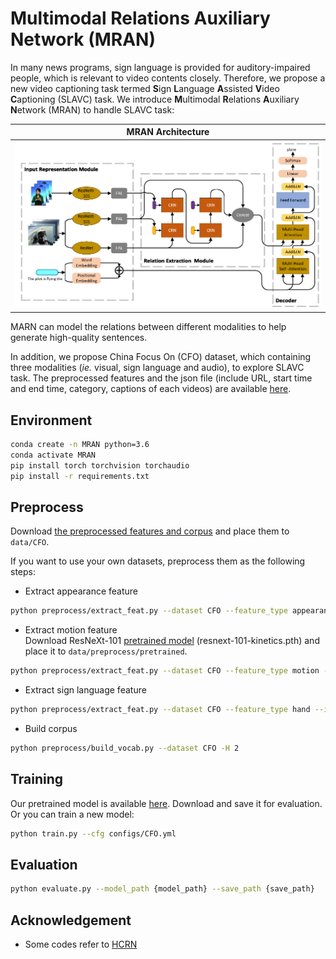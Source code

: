 # Multimodal Relations Auxiliary Network (MRAN)  
In many news programs, sign language is provided for auditory-impaired people, which is relevant to video contents closely. 
Therefore, we propose a new video captioning task termed 
**S**ign **L**anguage **A**ssisted **V**ideo **C**aptioning (SLAVC) task.
We introduce **M**ultimodal **R**elations **A**uxiliary **N**etwork (MRAN) to handle SLAVC task:

<div class="center">

|   MRAN Architecture  |
|:--------------------:|
| ![](images/MRAN.png) |

</div>

MARN can model the relations between different modalities to help generate high-quality sentences. 

In addition, we propose China Focus On (CFO) dataset, which containing three modalities (_ie._ visual, sign language and audio), 
to explore SLAVC task. The preprocessed features and the json file (include URL, start time and end time, category, captions of each videos)
are available [here](https://mega.nz/folder/TypAGbjQ#8nNrZi2nvfRP_V3ws3yL5Q).

## Environment
~~~~bash
conda create -n MRAN python=3.6
conda activate MRAN
pip install torch torchvision torchaudio
pip install -r requirements.txt
~~~~

## Preprocess
Download [the preprocessed features and corpus](https://mega.nz/folder/TypAGbjQ#8nNrZi2nvfRP_V3ws3yL5Q) and place them to 
`data/CFO`.

If you want to use your own datasets, preprocess them as the following steps:
+ Extract appearance feature
~~~~bash
python preprocess/extract_feat.py --dataset CFO --feature_type appearance --image_height 224 --image_width 224 --gpu_id 0
~~~~
+ Extract motion feature  
Download ResNeXt-101 [pretrained model](https://mega.nz/file/PjomgLQD#479Ah9_51B8M8n8g7X2glfc1ETL5-6VZBghLNzURg0Q) 
(resnext-101-kinetics.pth) and place it to `data/preprocess/pretrained`.
~~~~bash
python preprocess/extract_feat.py --dataset CFO --feature_type motion --image_height 112 --image_width 112 --gpu_id 0
~~~~
+ Extract sign language feature
~~~~bash
python preprocess/extract_feat.py --dataset CFO --feature_type hand --image_height 112 --image_width 112 --gpu_id 0
~~~~
+ Build corpus
~~~~bash
python preprocess/build_vocab.py --dataset CFO -H 2
~~~~

## Training
Our pretrained model is available [here](https://mega.nz/file/z6QSwTQR#5qLB1tZdHYpFaIgJw_Ft1t0imxJnVNlQdHqNavRpbjE). 
Download and save it for evaluation. Or you can train a new model:
~~~~bash
python train.py --cfg configs/CFO.yml
~~~~

## Evaluation
~~~~bash
python evaluate.py --model_path {model_path} --save_path {save_path}
~~~~

## Acknowledgement
+ Some codes refer to [HCRN](https://github.com/thaolmk54/hcrn-videoqa)
